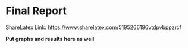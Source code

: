 # Final Report

ShareLatex Link: https://www.sharelatex.com/5195266196vtdpvbppzrcf

**Put graphs and results here as well**.
